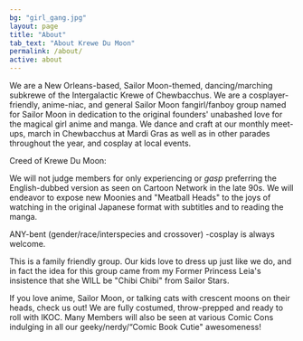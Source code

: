```yaml
---
bg: "girl_gang.jpg"
layout: page
title: "About"
tab_text: "About Krewe Du Moon"
permalink: /about/
active: about
---
```


We are a New Orleans-based, Sailor Moon-themed, dancing/marching subkrewe of the Intergalactic Krewe of Chewbacchus. We are a cosplayer-friendly, anime-niac, and general Sailor Moon fangirl/fanboy group named for Sailor Moon in dedication to the original founders' unabashed love for the magical girl anime and manga. We dance and craft at our monthly meet-ups, march in Chewbacchus at Mardi Gras as well as in other parades throughout the year, and cosplay at local events.

Creed of Krewe Du Moon:

We will not judge members for only experiencing or *gasp* preferring the English-dubbed version as seen on Cartoon Network in the late 90s. We will endeavor to expose new Moonies and "Meatball Heads" to the joys of watching in the original Japanese format with subtitles and to reading the manga.

ANY-bent (gender/race/interspecies and crossover) -cosplay is always welcome.

This is a family friendly group. Our kids love to dress up just like we do, and in fact the idea for this group came from my Former Princess Leia's insistence that she WILL be "Chibi Chibi" from Sailor Stars.

If you love anime, Sailor Moon, or talking cats with crescent moons on their heads, check us out! We are fully costumed, throw-prepped and ready to roll with IKOC.
Many Members will also be seen at various Comic Cons indulging in all our geeky/nerdy/“Comic Book Cutie" awesomeness!

